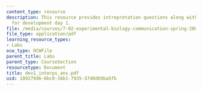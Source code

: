 ```yaml
---
content_type: resource
description: This resource provides intrepretation questions along with their answers
  for development day 1.
file: /media/courses/7-02-experimental-biology-communication-spring-2005/189279d66bc016b179355740db9ba5fb_dev1_interps_ans.pdf
file_type: application/pdf
learning_resource_types:
- Labs
ocw_type: OCWFile
parent_title: Labs
parent_type: CourseSection
resourcetype: Document
title: dev1_interps_ans.pdf
uid: 189279d6-6bc0-16b1-7935-5740db9ba5fb
---
```

